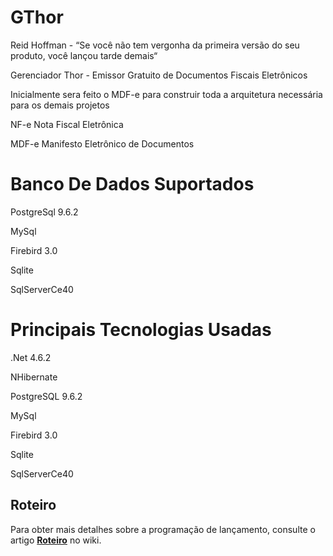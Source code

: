 # GThor

Reid Hoffman - “Se você não tem vergonha da primeira versão do seu produto, você lançou tarde demais“

Gerenciador Thor - Emissor Gratuito de Documentos Fiscais Eletrônicos 

Inicialmente sera feito o MDF-e para construir toda a arquitetura necessária para os demais projetos


NF-e Nota Fiscal Eletrônica

MDF-e Manifesto Eletrônico de Documentos


# Banco De Dados Suportados

PostgreSql 9.6.2

MySql

Firebird 3.0

Sqlite

SqlServerCe40


# Principais Tecnologias Usadas

.Net 4.6.2

NHibernate

PostgreSQL 9.6.2

MySql

Firebird 3.0

Sqlite

SqlServerCe40

## Roteiro

Para obter mais detalhes sobre a programação de lançamento, consulte o artigo [**Roteiro**](https://github.com/AutomacaoNet/GThor/wiki/Roteiro) no wiki.
